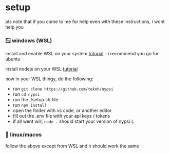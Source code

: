 # setup

pls note that if you come to me for help even with these instructions, i wont help you

### 🪟 windows (WSL)

install and enable WSL on your system [tutorial](https://pureinfotech.com/install-wsl-windows-11/) - i recommend you go for ubuntu

install nodejs on your WSL [tutorial](https://www.digitalocean.com/community/tutorials/how-to-install-node-js-on-ubuntu-20-04)

now in your WSL thingy, do the following:

 - run `git clone https://github.com/tekoh/nypsi`
 - run `cd nypsi`
 - run the ./setup.sh file
 - run `npm install`
 - open the folder with vs code, or another editor
 - fill out the .env file with your api keys / tokens
 - if all went will, `node .` should start your version of nypsi (:

### 🐧 linux/macos

follow the above except from WSL and it should work the same